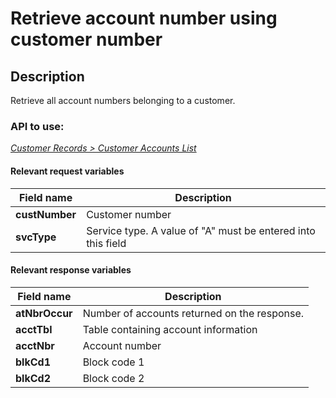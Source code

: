 # Retrieve account number using customer number

## Description

Retrieve all account numbers belonging to a customer.

### API to use: 

*[Customer Records > Customer Accounts List](../api/?type=post&path=/fv_emea/v1/customerAccountsList)*

#### Relevant request variables

| Field name     | Description                                                  |
|----------------|--------------------------------------------------------------|
| **custNumber** | Customer number                                              |
| **svcType**    | Service type. A value of "A" must be entered into this field |

#### Relevant response variables

| Field name     | Description                                  |
|----------------|----------------------------------------------|
| **atNbrOccur** | Number of accounts returned on the response. |
| **acctTbl**    | Table containing account information         |
| **acctNbr**    | Account number                               |
| **blkCd1**     | Block code 1                                 |
| **blkCd2**     | Block code 2                                 |
